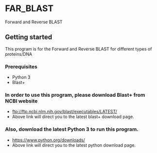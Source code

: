 # FAR_BLAST
Forward and Reverse BLAST

## Getting started
This program is for the Forward and Reverse BLAST for different types of proteins/DNA

### Prerequisites
* Python 3
* Blast+

### In order to use this program, please download Blast+ from NCBI website
* ftp://ftp.ncbi.nlm.nih.gov/blast/executables/LATEST/
* Above link will direct you to the latest blast+ download page.

### Also, download the latest Python 3 to run this program.
* https://www.python.org/downloads/
* Above link will direct you to the latest python download page.
